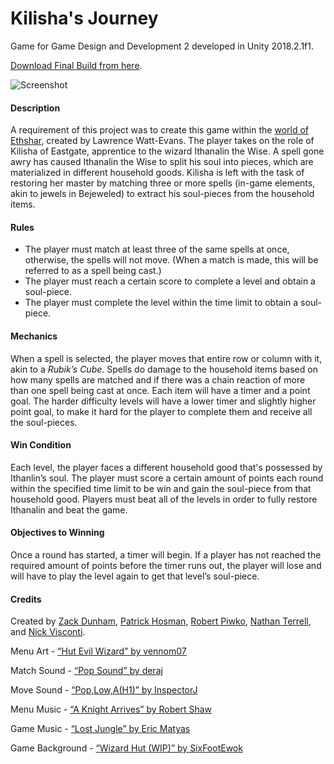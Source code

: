 # Kilisha's Journey
Game for Game Design and Development 2 developed in Unity 2018.2.1f1.

[Download Final Build from here](https://drive.google.com/file/d/1J-zD9KQ_ARiBFI_5zygGwIIFcnPstoxX/view?usp=sharing).

![Screenshot](https://raw.githubusercontent.com/zsd7200/GDD2UnityGame/master/screenshot.png "Screenshot taken from 1.0 release.")

#### Description
A requirement of this project was to create this game within the [world of Ethshar](http://www.ethshar.com/), created by Lawrence Watt-Evans. 
The player takes on the role of Kilisha of Eastgate, apprentice to the wizard Ithanalin the Wise. A spell gone awry has caused Ithanalin the Wise to split his soul into pieces, which are materialized in different household goods. Kilisha is left with the task of restoring her master by matching three or more spells (in-game elements, akin to jewels in Bejeweled) to extract his soul-pieces from the household items.

#### Rules
- The player must match at least three of the same spells at once, otherwise, the spells will not move. (When a match is made, this will be referred to as a spell being cast.)
- The player must reach a certain score to complete a level and obtain a soul-piece.
- The player must complete the level within the time limit to obtain a soul-piece.

#### Mechanics
When a spell is selected, the player moves that entire row or column with it, akin to a _Rubik’s Cube_. Spells do damage to the household items based on how many spells are matched and if there was a chain reaction of more than one spell being cast at once. Each item will have a timer and a point goal. The harder difficulty levels will have a lower timer and slightly higher point goal, to make it hard for the player to complete them and receive all the soul-pieces.

#### Win Condition
Each level, the player faces a different household good that's possessed by Ithanlin’s soul. The player must score a certain amount of points each round within the specified time limit to be win and gain the soul-piece from that household good. Players must beat all of the levels in order to fully restore Ithanalin and beat the game.

#### Objectives to Winning
Once a round has started, a timer will begin. If a player has not reached the required amount of points before the timer runs out, the player will lose and will have to play the level again to get that level’s soul-piece.

#### Credits
Created by [Zack Dunham](https://github.com/zsd7200), [Patrick Hosman](https://github.com/pjh9488), [Robert Piwko](https://github.com/Peekz1025), [Nathan Terrell](https://github.com/nat7611), and [Nick Visconti](https://github.com/nickvisc956).

Menu Art - [“Hut Evil Wizard” by vennom07](https://www.deviantart.com/vennom07/art/Hut-evil-wizard-292235136)

Match Sound - [“Pop Sound” by deraj](https://freesound.org/people/deraj/sounds/202230/)

Move Sound - [“Pop,Low,A(H1)” by InspectorJ](https://freesound.org/people/InspectorJ/sounds/411639/)

Menu Music - [“A Knight Arrives” by Robert Shaw](http://www.indiegamemusic.com/viewtrack.php?id=746)

Game Music - [“Lost Jungle” by Eric Matyas](https://soundimage.org/fantasywonder/)

Game Background - [“Wizard Hut (WIP)” by SixFootEwok](https://www.deviantart.com/sixfootewok/art/Wizard-Hut-WIP-665028973)
